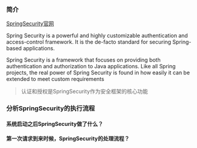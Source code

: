 ### 简介

<a href="https://spring.io/projects/spring-security" >SpringSecurity官网</a>

Spring Security is a powerful and highly customizable authentication and access-control framework. It is the de-facto standard for securing Spring-based applications.

Spring Security is a framework that focuses on providing both authentication and authorization to Java applications. Like all Spring projects, the real power of Spring Security is found in how easily it can be extended to meet custom requirements

> 认证和授权是SpringSecurity作为安全框架的核心功能

### 分析SpringSecurity的执行流程

#### 系统启动之后SpringSecurity做了什么？

#### 第一次请求到来时候，SpringSecurity的处理流程？